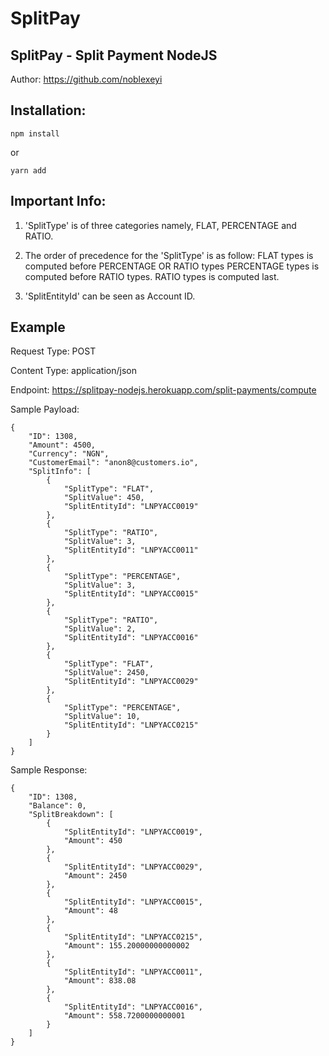 # SplitPay
## SplitPay - Split Payment NodeJS

Author: https://github.com/noblexeyi


## Installation:

```
npm install
```

or

```
yarn add
```


## Important Info:
1. 'SplitType' is of three categories namely, FLAT, PERCENTAGE and RATIO.

2. The order of precedence for the 'SplitType' is as follow:
    FLAT types is computed before PERCENTAGE OR RATIO types
    PERCENTAGE types is computed before RATIO types.
    RATIO types is computed last.
    
3. 'SplitEntityId' can be seen as Account ID.


## Example

Request Type: POST

Content Type: application/json

Endpoint: https://splitpay-nodejs.herokuapp.com/split-payments/compute

Sample Payload:

```
{
    "ID": 1308,
    "Amount": 4500,
    "Currency": "NGN",
    "CustomerEmail": "anon8@customers.io",
    "SplitInfo": [
        {
            "SplitType": "FLAT",
            "SplitValue": 450,
            "SplitEntityId": "LNPYACC0019"
        },
        {
            "SplitType": "RATIO",
            "SplitValue": 3,
            "SplitEntityId": "LNPYACC0011"
        },
        {
            "SplitType": "PERCENTAGE",
            "SplitValue": 3,
            "SplitEntityId": "LNPYACC0015"
        },
        {
            "SplitType": "RATIO",
            "SplitValue": 2,
            "SplitEntityId": "LNPYACC0016"
        },
        {
            "SplitType": "FLAT",
            "SplitValue": 2450,
            "SplitEntityId": "LNPYACC0029"
        },
        {
            "SplitType": "PERCENTAGE",
            "SplitValue": 10,
            "SplitEntityId": "LNPYACC0215"
        }
    ]
}
```

Sample Response:

```
{
    "ID": 1308,
    "Balance": 0,
    "SplitBreakdown": [
        {
            "SplitEntityId": "LNPYACC0019",
            "Amount": 450
        },
        {
            "SplitEntityId": "LNPYACC0029",
            "Amount": 2450
        },
        {
            "SplitEntityId": "LNPYACC0015",
            "Amount": 48
        },
        {
            "SplitEntityId": "LNPYACC0215",
            "Amount": 155.20000000000002
        },
        {
            "SplitEntityId": "LNPYACC0011",
            "Amount": 838.08
        },
        {
            "SplitEntityId": "LNPYACC0016",
            "Amount": 558.7200000000001
        }
    ]
}
```